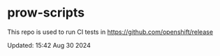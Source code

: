 # prow-scripts

This repo is used to run CI tests in https://github.com/openshift/release

Updated: 15:42 Aug 30 2024
